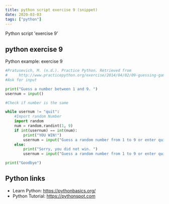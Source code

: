 ```yaml
---
title: python script exercise 9 (snippet)
date: 2020-03-03
tags: ["python"]
---
```

Python script 'exercise 9'


## python exercise 9

Python example: exercise 9

```python
#Pratusevich, M. (n.d.). Practice Python. Retrieved from 
#     http://www.practicepython.org/exercise/2014/04/02/09-guessing-game-one.html
#Ask for input

print("Guess a number between 1 and 9. ")
usernum = input()

#Check if number is the same

while usernum != "quit":
    #Import random Number
    import random
    num = random.randint(1, 9)
    if int(usernum) == int(num):
        print("YOU WIN!")
        usernum = input("Guess a random number from 1 to 9 or enter quit to quit. ")
    else:
        print("Sorry, you did not win. ")
        usernum = input("Guess a random number from 1 to 9 or enter quit to quit. ")

print("Goodbye")


```

## Python links

- Learn Python: https://pythonbasics.org/
- Python Tutorial: https://pythonspot.com
